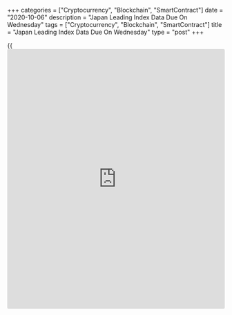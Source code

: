 +++
categories = ["Cryptocurrency", "Blockchain", "SmartContract"]
date = "2020-10-06"
description = "Japan Leading Index Data Due On Wednesday"
tags = ["Cryptocurrency", "Blockchain", "SmartContract"]
title = "Japan Leading Index Data Due On Wednesday"
type = "post"
+++

{{<iframe id="large-banner" src="https://www.bounty.group/#slide=16.0" width="100%" height="600" scrolling="no" style="border: 0px solid rgb(216, 221, 230); border-radius: 3px;">}}

Japan will on Wednesday see preliminary August results for its leading
and coincident indexes, highlighting a modest day for Asia-Pacific
economic activity. In July, the leading index had a score of 86.7 and
the coincident was at 78.3.

Taiwan will release September figures for imports, exports and trade
balance. Imports are expected to rise 3.0 percent on year after gaining
8.5 percent in August. Exports are called higher by an annual 6.6
percent, slowing from 8.3 percent in the previous month. The trade
surplus is pegged at $5.2 billion, down from $6.47 billion a month
earlier.

Hong Kong will see September results for its private sector PMI from IHS
Markit; in August, the index score was 44.0.

Finally, the [markets][1] in China remain closed for the National Day
holiday and will return to action on Friday.

For comments and feedback [contact](https://www.playgroundfx.com/contact/): editorial@rtt[news](https://www.letsplayfx.com/blog/forex-news-website/).com

[Economic News][2]

 **What parts of the world are seeing the best (and worst) economic
performances lately? Click[here][3] to check out our [Econ Scorecard][3]
and find out! See up-to-the-moment [ranking](https://www.playgroundfx.com/blog/crypto-exchange-ranking/)s for the best and worst
performers in [GDP][4], [unemployment rate][5], [inflation][6] and much
more.**

   1. www.rtt[news](https://www.letsplayfx.com/blog/forex-news-website/).com/Content/Markets.aspx
   2. www.rtt[news](https://www.letsplayfx.com/blog/forex-news-website/).com/Content/EconomicNews.aspx
   3. www.rtt[news](https://www.letsplayfx.com/blog/forex-news-website/).com/economic-scorecard/world-rank/retail-sales/highest-performance.aspx
   4. www.rtt[news](https://www.letsplayfx.com/blog/forex-news-website/).com/economic-scorecard/world-rank/GDP/highest-performance.aspx
   5. www.rtt[news](https://www.letsplayfx.com/blog/forex-news-website/).com/economic-scorecard/world-rank/unemployment-rate/lowest-performance.aspx
   6. www.rtt[news](https://www.letsplayfx.com/blog/forex-news-website/).com/economic-scorecard/world-rank/CPI/highest-performance.aspx